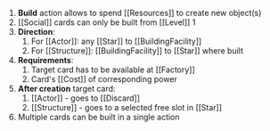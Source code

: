 1. **Build** action allows to spend [[Resources]] to create new object(s)
2. [[Social]] cards can only be built from [[Level]] 1
3. **Direction**:
	1. For [[Actor]]: any [[Star]] to [[BuildingFacility]]
	2. For [[Structure]]: [[BuildingFacility]] to [[Star]] where built
4. **Requirements**:
	1. Target card has to be available at [[Factory]]
	2. Card's [[Cost]] of corresponding power
5. **After creation** target card:
	1. [[Actor]] - goes to [[Discard]]
	2. [[Structure]] - goes to a selected free slot in [[Star]]
6. Multiple cards can be built in a single action
